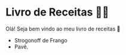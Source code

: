 # Livro de Receitas :man_cook:

Olá! Seja bem vindo ao meu livro de receitas :wave:

- Strogonoff de Frango
- Pavê.
